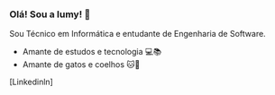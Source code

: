 ### Olá! Sou a Iumy! 👋

Sou Técnico em Informática e entudante de Engenharia de Software.

- Amante de estudos e tecnologia 💻📚
- Amante de gatos e coelhos 🐱🐰

[Linkedinln] 

<!--
**Iuky-O/Iuky-O** is a ✨ _special_ ✨ repository because its `README.md` (this file) appears on your GitHub profile.

Here are some ideas to get you started:

- 🔭 I’m currently working on ...
- 🌱 I’m currently learning ...
- 👯 I’m looking to collaborate on ...
- 🤔 I’m looking for help with ...
- 💬 Ask me about ...
- 📫 How to reach me: ...
- 😄 Pronouns: ...
- ⚡ Fun fact: ...
-->
